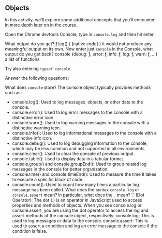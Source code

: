 ## Objects

In this activity, we'll explore some additional concepts that you'll encounter in more depth later on in the course.

Open the Chrome devtools Console, type in `console.log` and then hit enter

What output do you get?
ƒ log() { [native code] }
it would not produce any meaningful output on its own.
Now enter just `console` in the Console, what output do you get back?
console {debug: ƒ, error: ƒ, info: ƒ, log: ƒ, warn: ƒ, …}
a list of functions

Try also entering `typeof console`

Answer the following questions:

What does `console` store?
The console object typically provides methods such as:

- console.log(): Used to log messages, objects, or other data to the console.
- console.error(): Used to log error messages to the console with a distinctive error icon.
- console.warn(): Used to log warning messages to the console with a distinctive warning icon.
- console.info(): Used to log informational messages to the console with a distinctive info icon.
- console.debug(): Used to log debugging information to the console, which may be less common and not supported in all environments.
- console.clear(): Used to clear the console of previous output.
- console.table(): Used to display data in a tabular format.
- console.group() and console.groupEnd(): Used to group related log messages in the console for better organization.
- console.time() and console.timeEnd(): Used to measure the time it takes to execute a specific block of code.
- console.count(): Used to count how many times a particular log message has been called.
  What does the syntax `console.log` or `console.assert` mean? In particular, what does the `.` mean?
  '.' (Dot Operator): The dot (.) is an operator in JavaScript used to access properties and methods of objects. When you see console.log or console.assert, you are using the dot operator to access the log and assert methods of the console object, respectively.
  console.log: This is used to log messages or data to the console.
  console.assert: This is used to assert a condition and log an error message to the console if the condition is false.
